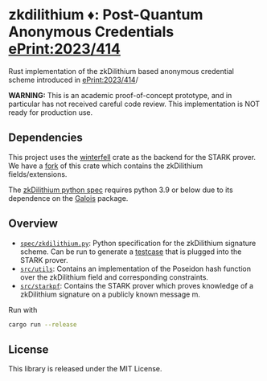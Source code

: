 # zkdilithium ♦️: Post-Quantum Anonymous Credentials [ePrint:2023/414](https://eprint.iacr.org/2023/414)

Rust implementation of the zkDilithium based anonymous credential scheme introduced in [ePrint:2023/414](https://eprint.iacr.org/2023/414)/

**WARNING:** This is an academic proof-of-concept prototype, and in particular has not received careful code review. This implementation is NOT ready for production use.

## Dependencies
This project uses the [winterfell](https://github.com/facebook/winterfell/) crate as the backend for the STARK prover. We have a [fork](https://github.com/bwesterb/winterfell/) of this crate which contains the zkDilithium fields/extensions.

The [zkDilithium python spec](spec/zkdilithium.py) requires python 3.9 or below due to its dependence on the [Galois](https://github.com/mhostetter/galois) package.

## Overview
* [`spec/zkdilithium.py`](spec/zkdilithium.py): Python specification for the zkDilithium signature scheme. Can be run to generate a [testcase](spec/log/testcase.txt) that is plugged into the STARK prover.
* [`src/utils`](src/utils): Contains an implementation of the Poseidon hash function over the zkDilithium field and corresponding constraints.
* [`src/starkpf`](src/starkpf/): Contains the STARK prover which proves knowledge of a zkDilithium signature on a publicly known message m.

Run with 
```bash
cargo run --release
```

## License
This library is released under the MIT License.
